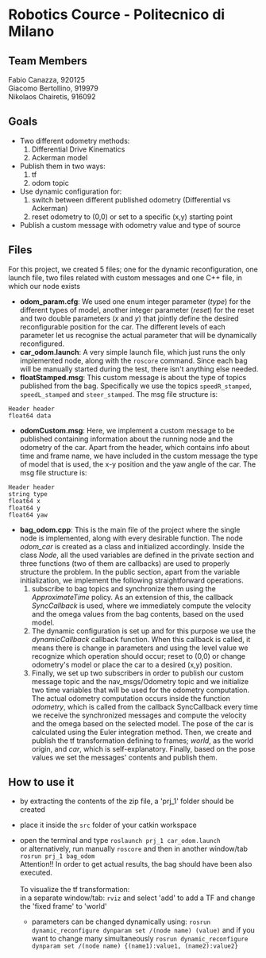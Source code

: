 # Robotics Cource - Politecnico di Milano

## Team Members
Fabio Canazza, 920125  
Giacomo Bertollino, 919979  
Nikolaos Chairetis, 916092

## Goals
- Two different odometry methods: 
  1. Differential Drive Kinematics
  2. Ackerman model
- Publish them in two ways:
  1. tf
  2. odom topic
- Use dynamic configuration for:
  1. switch between different published odometry (Differential vs Ackerman)
  2. reset odometry to (0,0) or set to a specific (x,y) starting point
- Publish a custom message with odometry value and type of source

## Files
For this project, we created 5 files; one for the dynamic reconfiguration, one launch file, two files related with custom messages and one C++ file, in which our node exists
- **odom_param.cfg**:
We used one enum integer parameter (*type*) for the different types of model, another integer parameter (*reset*) for the reset and two double parameters (*x* and *y*) that jointly define the desired reconfigurable position for the car. The different levels of each parameter let us recognise the actual parameter that will be dynamically reconfigured.
- **car_odom.launch**:
A very simple launch file, which just runs the only implemented node, along with the `roscore` command. Since each bag will be manually started during the test, there isn't anything else needed.
- **floatStamped.msg**:
This custom message is about the type of topics published from the bag. Specifically we use the topics `speedR_stamped`, `speedL_stamped` and `steer_stamped`. The msg file structure is:
```
Header header
float64 data
```
- **odomCustom.msg**:
Here, we implement a custom message to be published containing information about the running node and the odometry of the car. Apart from the header, which contains info about time and frame name, we have included in the custom message the type of model that is used, the x-y position and the yaw angle of the car. The msg file structure is:
```
Header header
string type
float64 x
float64 y
float64 yaw
```
- **bag_odom.cpp**:
This is the main file of the project where the single node is implemented, along with every desirable function. The node *odom_car* is created as a class and initialized accordingly. Inside the class *Node*, all the used variables are defined in the private section and three functions (two of them are callbacks) are used to properly structure the problem. In the public section, apart from the variable initialization, we implement the following straightforward operations.
  1. subscribe to bag topics and synchronize them using the *ApproximateTime* policy. As an extension of this, the callback *SyncCallback* is used, where we immediately compute the velocity and the omega values from the bag contents, based on the used model.
  2. The dynamic configuration is set up and for this purpose we use the *dynamicCallback* callback function. When this callback is called, it means there is change in parameters and using the level value we recognize which operation should occur; reset to (0,0) or change odometry's model or place the car to a desired (x,y) position.
  3. Finally, we set up two subscribers in order to publish our custom message topic and the nav_msgs/Odometry topic and we initialize two time variables that will be used for the odometry computation.
The actual odometry computation occurs inside the function *odometry*, which is called from the callback SyncCallback every time we receive the synchronized messages and compute the velocity and the omega based on the selected model. The pose of the car is calculated using the Euler integration method. Then, we create and publish the tf transformation defining to frames; *world*, as the world origin, and *car*, which is self-explanatory. Finally, based on the pose values we set the messages' contents and publish them.

## How to use it
- by extracting the contents of the zip file, a 'prj_1' folder should be created
- place it inside the `src` folder of your catkin workspace
- open the terminal and type `roslaunch prj_1 car_odom.launch`<br>or alternatively, run manually `roscore` and then in another window/tab `rosrun prj_1 bag_odom`<br>Attention!! In order to get actual results, the bag should have been also executed.
<br><br>To visualize the tf transformation:<br>in a separate window/tab: `rviz` and select 'add' to add a TF and change the 'fixed frame' to 'world'
  
  - parameters can be changed dynamically using:
  `rosrun dynamic_reconfigure dynparam set /(node name) (value)`
  and if you want to change many simultaneously
  `rosrun dynamic_reconfigure dynparam set /(node name) {(name1):value1, (name2):value2}`
